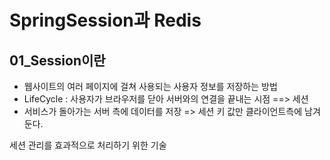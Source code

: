 # SpringSession과 Redis



## 01_Session이란

- 웹사이트의 여러 페이지에 걸쳐 사용되는 사용자 정보를 저장하는 방법
- LifeCycle : 사용자가 브라우저를 닫아 서버와의 연결을 끝내는 시점 ==> 세션
- 서비스가 돌아가는 서버 측에 데이터를 저장 => 세션 키 값만 클라이언트측에 남겨둔다.



세션 관리를 효과적으로 처리하기 위한 기술
